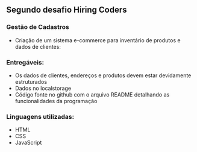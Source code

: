 ## Segundo desafio Hiring Coders

### Gestão de Cadastros
- Criação de um sistema e-commerce para inventário de produtos e dados de clientes:

### Entregáveis:

- Os dados de clientes, endereços e produtos devem estar devidamente estruturados
- Dados no localstorage
- Código fonte no github com o arquivo README detalhando as funcionalidades da programação

### Linguagens utilizadas:
- HTML
- CSS
- JavaScript
